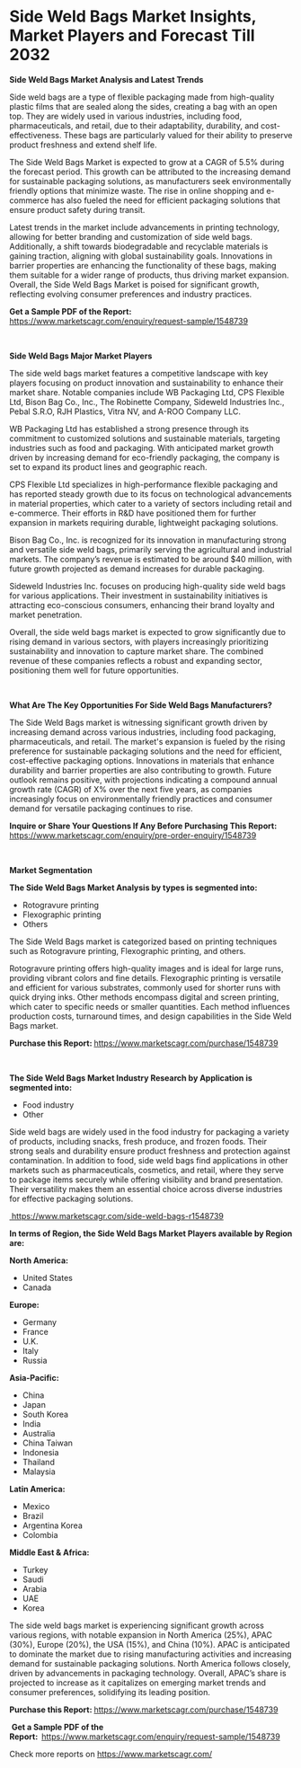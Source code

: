 <p><h1>Side Weld Bags Market Insights, Market Players and Forecast Till 2032</h1></p><p><strong>Side Weld Bags Market Analysis and Latest Trends</strong></p>
<p><p>Side weld bags are a type of flexible packaging made from high-quality plastic films that are sealed along the sides, creating a bag with an open top. They are widely used in various industries, including food, pharmaceuticals, and retail, due to their adaptability, durability, and cost-effectiveness. These bags are particularly valued for their ability to preserve product freshness and extend shelf life.</p><p>The Side Weld Bags Market is expected to grow at a CAGR of 5.5% during the forecast period. This growth can be attributed to the increasing demand for sustainable packaging solutions, as manufacturers seek environmentally friendly options that minimize waste. The rise in online shopping and e-commerce has also fueled the need for efficient packaging solutions that ensure product safety during transit. </p><p>Latest trends in the market include advancements in printing technology, allowing for better branding and customization of side weld bags. Additionally, a shift towards biodegradable and recyclable materials is gaining traction, aligning with global sustainability goals. Innovations in barrier properties are enhancing the functionality of these bags, making them suitable for a wider range of products, thus driving market expansion. Overall, the Side Weld Bags Market is poised for significant growth, reflecting evolving consumer preferences and industry practices.</p></p>
<p><strong>Get a Sample PDF of the Report:&nbsp;</strong> <a href="https://www.marketscagr.com/enquiry/request-sample/1548739?utm_campaign=2008&utm_medium=2&utm_source=Github&utm_content=ia&utm_term=30012025&utm_id=side-weld-bags">https://www.marketscagr.com/enquiry/request-sample/1548739</a></p>
<p>&nbsp;</p>
<p><strong>Side Weld Bags Major Market Players</strong></p>
<p><p>The side weld bags market features a competitive landscape with key players focusing on product innovation and sustainability to enhance their market share. Notable companies include WB Packaging Ltd, CPS Flexible Ltd, Bison Bag Co., Inc., The Robinette Company, Sideweld Industries Inc., Pebal S.R.O, RJH Plastics, Vitra NV, and A-ROO Company LLC.</p><p>WB Packaging Ltd has established a strong presence through its commitment to customized solutions and sustainable materials, targeting industries such as food and packaging. With anticipated market growth driven by increasing demand for eco-friendly packaging, the company is set to expand its product lines and geographic reach. </p><p>CPS Flexible Ltd specializes in high-performance flexible packaging and has reported steady growth due to its focus on technological advancements in material properties, which cater to a variety of sectors including retail and e-commerce. Their efforts in R&D have positioned them for further expansion in markets requiring durable, lightweight packaging solutions.</p><p>Bison Bag Co., Inc. is recognized for its innovation in manufacturing strong and versatile side weld bags, primarily serving the agricultural and industrial markets. The company’s revenue is estimated to be around $40 million, with future growth projected as demand increases for durable packaging.</p><p>Sideweld Industries Inc. focuses on producing high-quality side weld bags for various applications. Their investment in sustainability initiatives is attracting eco-conscious consumers, enhancing their brand loyalty and market penetration.</p><p>Overall, the side weld bags market is expected to grow significantly due to rising demand in various sectors, with players increasingly prioritizing sustainability and innovation to capture market share. The combined revenue of these companies reflects a robust and expanding sector, positioning them well for future opportunities.</p></p>
<p>&nbsp;</p>
<p><strong>What Are The Key Opportunities For Side Weld Bags Manufacturers?</strong></p>
<p><p>The Side Weld Bags market is witnessing significant growth driven by increasing demand across various industries, including food packaging, pharmaceuticals, and retail. The market's expansion is fueled by the rising preference for sustainable packaging solutions and the need for efficient, cost-effective packaging options. Innovations in materials that enhance durability and barrier properties are also contributing to growth. Future outlook remains positive, with projections indicating a compound annual growth rate (CAGR) of X% over the next five years, as companies increasingly focus on environmentally friendly practices and consumer demand for versatile packaging continues to rise.</p></p>
<p><strong>Inquire or Share Your Questions If Any Before Purchasing This Report:</strong> <a href="https://www.marketscagr.com/enquiry/pre-order-enquiry/1548739?utm_campaign=2008&utm_medium=2&utm_source=Github&utm_content=ia&utm_term=30012025&utm_id=side-weld-bags">https://www.marketscagr.com/enquiry/pre-order-enquiry/1548739</a></p>
<p>&nbsp;</p>
<p><strong>Market Segmentation</strong></p>
<p><strong>The Side Weld Bags Market Analysis by types is segmented into:</strong></p>
<p><ul><li>Rotogravure printing</li><li>Flexographic printing</li><li>Others</li></ul></p>
<p><p>The Side Weld Bags market is categorized based on printing techniques such as Rotogravure printing, Flexographic printing, and others. </p><p>Rotogravure printing offers high-quality images and is ideal for large runs, providing vibrant colors and fine details. Flexographic printing is versatile and efficient for various substrates, commonly used for shorter runs with quick drying inks. Other methods encompass digital and screen printing, which cater to specific needs or smaller quantities. Each method influences production costs, turnaround times, and design capabilities in the Side Weld Bags market.</p></p>
<p><strong>Purchase this Report:&nbsp;</strong><a href="https://www.marketscagr.com/purchase/1548739?utm_campaign=2008&utm_medium=2&utm_source=Github&utm_content=ia&utm_term=30012025&utm_id=side-weld-bags">https://www.marketscagr.com/purchase/1548739</a></p>
<p>&nbsp;</p>
<p><strong>The Side Weld Bags Market Industry Research by Application is segmented into:</strong></p>
<p><ul><li>Food industry</li><li>Other</li></ul></p>
<p><p>Side weld bags are widely used in the food industry for packaging a variety of products, including snacks, fresh produce, and frozen foods. Their strong seals and durability ensure product freshness and protection against contamination. In addition to food, side weld bags find applications in other markets such as pharmaceuticals, cosmetics, and retail, where they serve to package items securely while offering visibility and brand presentation. Their versatility makes them an essential choice across diverse industries for effective packaging solutions.</p></p>
<p><a href="https://www.marketscagr.com/side-weld-bags-r1548739?utm_campaign=2008&utm_medium=2&utm_source=Github&utm_content=ia&utm_term=30012025&utm_id=side-weld-bags">&nbsp;https://www.marketscagr.com/side-weld-bags-r1548739</a></p>
<p><strong>In terms of Region, the Side Weld Bags Market Players available by Region are:</strong></p>
<p>
    <p> <strong> North America: </strong>
        <ul>
            <li>United States</li>
            <li>Canada</li>
        </ul>
        </p> 
    <p> <strong> Europe: </strong>
        <ul>
            <li>Germany</li>
            <li>France</li>
            <li>U.K.</li>
            <li>Italy</li>
            <li>Russia</li>
        </ul>
        </p> 
    <p> <strong> Asia-Pacific: </strong>
        <ul>
            <li>China</li>
            <li>Japan</li>
            <li>South Korea</li>
            <li>India</li>
            <li>Australia</li>
            <li>China Taiwan</li>
            <li>Indonesia</li>
            <li>Thailand</li>
            <li>Malaysia</li>
        </ul>
        </p> 
    <p> <strong> Latin America: </strong>
        <ul>
            <li>Mexico</li>
            <li>Brazil</li>
            <li>Argentina Korea</li>
            <li>Colombia</li>
        </ul>
        </p> 
    <p> <strong> Middle East & Africa: </strong>
        <ul>
            <li>Turkey</li>
            <li>Saudi</li>
            <li>Arabia</li>
            <li>UAE</li>
            <li>Korea</li>
        </ul>
    </p>
    </p>
<p><p>The side weld bags market is experiencing significant growth across various regions, with notable expansion in North America (25%), APAC (30%), Europe (20%), the USA (15%), and China (10%). APAC is anticipated to dominate the market due to rising manufacturing activities and increasing demand for sustainable packaging solutions. North America follows closely, driven by advancements in packaging technology. Overall, APAC’s share is projected to increase as it capitalizes on emerging market trends and consumer preferences, solidifying its leading position.</p></p>
<p><strong>Purchase this Report: </strong><a href="https://www.marketscagr.com/purchase/1548739?utm_campaign=2008&utm_medium=2&utm_source=Github&utm_content=ia&utm_term=30012025&utm_id=side-weld-bags">https://www.marketscagr.com/purchase/1548739</a></p>
<p>&nbsp;<strong>Get a Sample PDF of the Report:&nbsp;&nbsp;</strong><a href="https://www.marketscagr.com/enquiry/request-sample/1548739?utm_campaign=2008&utm_medium=2&utm_source=Github&utm_content=ia&utm_term=30012025&utm_id=side-weld-bags">https://www.marketscagr.com/enquiry/request-sample/1548739</a></p>
<p><strong></strong></p>
<p>Check more reports on <a href="https://www.marketscagr.com/?utm_campaign=2008&utm_medium=2&utm_source=Github&utm_content=ia&utm_term=30012025&utm_id=side-weld-bags">https://www.marketscagr.com/</a></p>